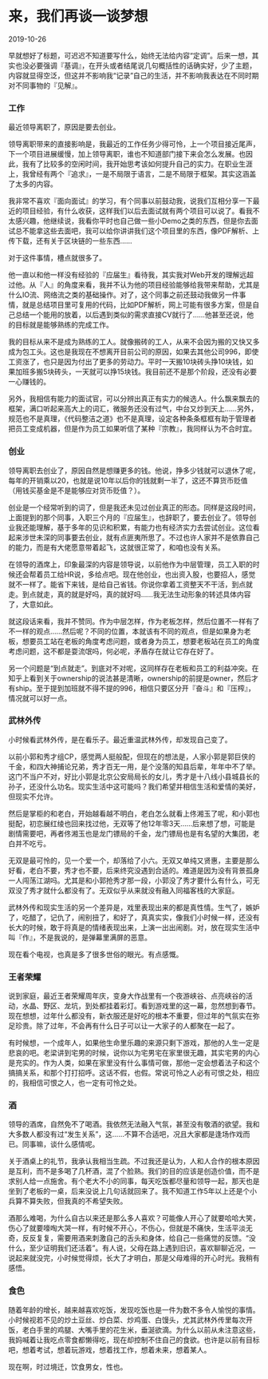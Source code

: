 # 来，我们再谈一谈梦想

2019-10-26

早就想好了标题，可迟迟不知道要写什么，始终无法给内容“定调”。后来一想，其实也没必要强调『基调』，在开头或者结尾说几句概括性的话确实好，少了主题，内容就显得空泛，但这并不影响我“记录”自己的生活，并不影响我表达在不同时期对不同事物的『见解』。

### 工作

最近领导离职了，原因是要去创业。

领导离职带来的直接影响是，我最近的工作任务少得可怜，上一个项目接近尾声，下一个项目进展缓慢，加上领导离职，谁也不知道部门接下来会怎么发展。也因此，我有了比较多的空闲时间，我开始思考该如何提升自己的实力。在职业生涯上，我曾经有两个『追求』，一是不局限于语言，二是不局限于框架。其实这涵盖了太多的内容。

我非常不喜欢『面向面试』的学习，有个同事以前鼓动我，说我们互相分享一下最近的项目经验，有什么收获，这样我们以后去面试就有两个项目可以说了。看我不太感兴趣，他继续说，我看你平时也自己做一些小Demo之类的东西，但是你去面试总不能拿这些去面吧，我可以给你讲讲我们这个项目里的东西，像PDF解析、上传下载，还有关于区块链的一些东西……

对于这件事情，槽点就很多了。

他一直以和他一样没有经验的『应届生』看待我，其实我对Web开发的理解远超过他。从『人』的角度来看，我并不认为他的项目经验能够给我带来帮助，尤其是什么IO流、网络流之类的基础操作。对了，这个同事之前还鼓动我做另一件事情，就是总结项目里可复用的代码，比如PDF解析，网上可能有很多方案，但是自己总结一个能用的放着，以后遇到类似的需求直接CV就行了……他甚至还说，他的目标就是能够熟练的完成工作。

我的目标从来不是成为熟练的工人。就像搬砖的工人，从来不会因为搬的又快又多成为包工头。这也是我现在不想离开目前公司的原因，如果去其他公司996，即使工资涨了，也只是因为付出了更多的劳动力。平时一天搬10块砖头挣10块钱，如果加班多搬5块砖头，一天就可以挣15块钱。我目前还不是那个阶段，还没有必要一心赚钱的。

另外，我相信有能力的面试官，可以分辨出真正有实力的候选人。什么飘来飘去的框架，满口听起来高大上的词汇，微服务还没有过气，中台又炒到天上……另外，规范也不是真理，《代码整洁之道》也不是真理，设定各种条条框框有助于管理者把员工变成机器，但是作为员工如果听信了某种『宗教』，我同样认为不合时宜。

### 创业

领导离职去创业了，原因自然是想赚更多的钱。他说，挣多少钱就可以退休了呢，每年的开销乘以20，也就是说10年以后你的钱就剩一半了，这还不算货币贬值（用钱买基金是不是能够应对货币贬值？）。

创业是一个经常听到的词了，但是我还未见过创业真正的形态。同样是这段时间，上面提到的那个同事，入职三个月的『应届生』，也辞职了，要去创业了。领导创业我还能理解，基于多年的见识和积累，有能力也有经济实力去尝试创业。这位看起来涉世未深的同事要去创业，就有点匪夷所思了。不过也许人家并不是依靠自己的能力，而是有大佬愿意带着起飞，这就很正常了，和咱也没有关系。

在领导的酒席上，印象最深的内容是领导说，以前他作为中层管理，员工入职的时候还会帮着员工给HR说，多给点吧。现在他创业，也出资入股，也要招人，感觉就不一样了。能省下来钱，是给自己省钱。你说你拿着工资整天不干活，到点就走。到点就走，真的就是好吗，真的就好吗……我无法生动形象的转述具体内容了，大意如此。

就这段话来看，我并不赞同。作为中层怎样，作为老板怎样，然后位置不一样有了不一样的观点……然后呢？不同的位置，本就该有不同的观点，但是如果身为老板，想要员工站在老板的角度考虑问题，或者身为员工，想要老板站在员工的角度考虑问题，这不都是耍流氓吗，何必呢，矛盾存在就让它存在好了。

另一个问题是“到点就走”。到底对不对呢，这同样存在老板和员工的利益冲突。在知乎上看到关于ownership的说法甚是清晰，ownership的前提是owner，然后才有ship。至于提到加班就不得不提的996，相信只要区分开『奋斗』和『压榨』，情况就可以好一点。

### 武林外传

小时候看武林外传，是在看乐子。最近重温武林外传，却发现自己变了。

以前小郭和秀才组CP，感觉两人挺般配，但现在的想法是，人家小郭是郭巨侠的千金，和四大神捕论兄弟，秀才百无一用，是个没落的知县后辈，年年中不了举。这门不当户不对，好比小郭是北京公安局局长的女儿，秀才是十八线小县城县长的孙子，还没什么功名。现实生活中这可能吗？我们希望并相信生活和爱情的美好，但现实不允许。

然后是掌柜的和老白，开始越看越不明白，老白怎么就看上佟湘玉了呢，和小郭也挺配，初恋展红绫也回来找过他，无双等了他12年零3天……后来想了想，可能是剧情需要吧，再者佟湘玉也是龙门镖局的千金，龙门镖局也是有名望的大集团，老白并不吃亏。

无双是最可怜的，见一个爱一个，却落给了小六。无双又单纯又贤惠，主要是那么好看，老白不要，秀才也不要，后来终究没遇到合适的。难道是因为没有背景孤身一人闯荡江湖吗。尤其是和小郭抢秀才那一段，小郭没了秀才要什么有什么，可无双没了秀才就什么都没有了。无双似乎从来就没有融入同福客栈的大家庭。

武林外传和现实生活的另一个差异是，戏里表现出来的都是真性情。生气了，嫉妒了，吃醋了，记仇了，闹别扭了，和好了，真真实实，像我们小时候一样，还没有长大的时候，敢于将真是的情绪表现出来，上演一出出闹剧。对，放在现实生活中叫『作』，不是我说的，是弹幕里满屏的恶意。

现在看个电视，也真是多了很多世俗的眼光。有点感慨。

### 王者荣耀

说到家庭，最近王者荣耀周年庆，变身大作战里有一个夜游峡谷、点亮峡谷的活动，水晶、野区、龙坑，到处都挂着彩灯。看到游戏里的这一幕，忽然想到春节。现在想想，过年什么都没有，新衣服还是好吃的根本不重要，但过年的气氛实在弥足珍贵。除了过年，不会再有什么日子可以让一大家子的人都聚在一起了。

有时候想，一个成年人，如果他生命里乐趣的来源只剩下游戏，那他的人生一定是悲哀的吧。老梁讲到宅男的时候，说你以为宅男宅在家里很无趣，其实宅男的内心是充实的。作为人类，如果在家里没有什么事情可做，那他一定会想着法子和这个搞搞关系，和那个打打招呼。这话不假，也假。常说可怜之人必有可恨之处，相应的，我相信可恨之人，也一定有可怜之处。

### 酒

领导的酒席，自然免不了喝酒。我依然无法融入气氛，甚至没有敬酒的欲望。我和大多数人都没有过“发生关系”，这……不算不合适吧，况且大家都是逢场作戏而已。同事嘛，谈什么感情呢。

关于酒桌上的礼节，我承认我相当生疏。不过我还是认为，人和人合作的根本原因是互利，而不是多喝了几杯酒，混了个脸熟。我们的目的应该是创造价值，而不是求别人给一点施舍。有个老大不小的同事，每天吃饭都尽量和领导一起，那天也是坐到了老板的一桌，后来没说上几句话就回来了。我不知道工作5年以上还是个小兵算不算失败，但我真的不希望失败。

酒那么难喝，为什么自古以来还是那么多人喜欢？可能像人开心了就要哈哈大笑，伤心了就要嚎啕大哭一样，有时候不开心，不伤心，但就是不痛快，生活平淡无奇，反反复复，需要用酒来刺激自己的舌头和身体，给自己一些痛觉的反馈。“没什么，至少证明我们还活着”。有人说，父母在路上遇到旧识，喜欢聊聊近况，一说起来就没完，小时候觉得烦，长大了才明白，那是父母难得的开心时光。我稍有感悟。

### 食色

随着年龄的增长，越来越喜欢吃饭，发现吃饭也是一件为数不多令人愉悦的事情。小时候视若不见的炒土豆丝、炒白菜、炒鸡蛋、白馒头，尤其武林外传里每次开饭，老白手里的鸡腿、大嘴手里的花生米，垂涎欲滴。为什么以前从未注意这些，我妈喊着让我吃点零食都懒得吃，现在却控制不住自己的食欲。也许是以前有目标吧，想着考试，想着玩游戏，想着找工作，想着未来，想着某人。

现在啊，时过境迁，饮食男女，性也。



